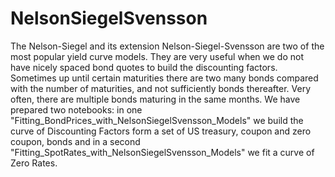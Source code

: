 # NelsonSiegelSvensson
The Nelson-Siegel and its extension Nelson-Siegel-Svensson are two of the most popular yield curve models. They are very useful when we do not have nicely spaced bond quotes to build the discounting factors. Sometimes up until certain maturities there are two many bonds compared with the number of maturities, and not sufficiently bonds thereafter. Very often, there are multiple bonds maturing in the same months. We have prepared two notebooks: in one "Fitting_BondPrices_with_NelsonSiegelSvensson_Models" we build the curve of Discounting Factors form a set of US treasury, coupon and zero coupon, bonds and in a second "Fitting_SpotRates_with_NelsonSiegelSvensson_Models" we fit a curve of Zero Rates. 
